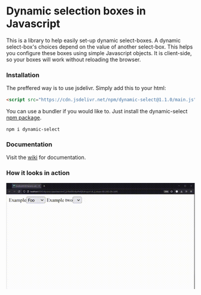 # Dynamic selection boxes in Javascript
This is a library to help easily set-up dynamic select-boxes. A dynamic select-box's choices depend on the value of another select-box. This helps you configure these boxes using simple Javascript objects. It is client-side, so your boxes will work without reloading the browser.
<br/>
### Installation
The preffered way is to use jsdelivr. Simply add this to your html:
```html
<script src="https://cdn.jsdelivr.net/npm/dynamic-select@1.1.0/main.js"></script>
```

You can use a bundler if you would like to. Just install the dynamic-select [npm package](https://www.npmjs.com/package/dynamic-select).
```
npm i dynamic-select
```
### Documentation
Visit the [wiki](https://github.com/tskozel/dynamic-select/wiki) for documentation.

### How it looks in action
![preview](./preview.gif)
